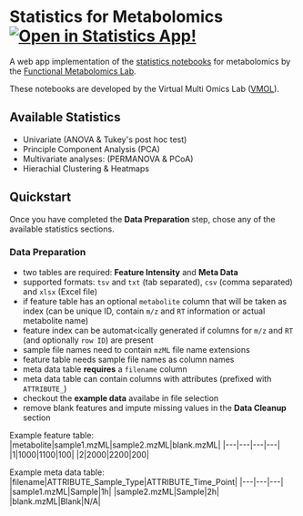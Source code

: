 # Statistics for Metabolomics [![Open in Statistics App!](https://static.streamlit.io/badges/streamlit_badge_black_white.svg)](https://metabolomics-statistics.streamlit.app/)

A web app implementation of the [statistics notebooks](https://github.com/Functional-Metabolomics-Lab/Statistical-analysis-of-non-targeted-LC-MSMS-data) for metabolomics by the [Functional Metabolomics Lab](https://github.com/Functional-Metabolomics-Lab).

These notebooks are developed by the Virtual Multi Omics Lab ([VMOL](https://vmol.org/)).

## Available Statistics
- Univariate (ANOVA & Tukey's post hoc test)
- Principle Component Analysis (PCA)
- Multivariate analyses: (PERMANOVA & PCoA)
- Hierachial Clustering & Heatmaps

## Quickstart

Once you have completed the **Data Preparation** step, chose any of the available statistics sections.

### Data Preparation
- two tables are required: **Feature Intensity** and **Meta Data**
- supported formats: `tsv` and `txt` (tab separated), `csv` (comma separated) and `xlsx` (Excel file)
- if feature table has an optional `metabolite` column that will be taken as index (can be unique ID, contain `m/z` and `RT` information or actual metabolite name)
- feature index can be automat<ically generated if columns for `m/z` and `RT` (and optionally `row ID`) are present
- sample file names need to contain `mzML` file name extensions
- feature table needs sample file names as column names
- meta data table **requires** a `filename` column
- meta data table can contain columns with attributes (prefixed with `ATTRIBUTE_`)
- checkout the **example data** availabe in file selection
- remove blank features and impute missing values in the **Data Cleanup** section

Example feature table:
|metabolite|sample1.mzML|sample2.mzML|blank.mzML|
|---|---|---|---|
|1|1000|1100|100|
|2|2000|2200|200|

Example meta data table:
|filename|ATTRIBUTE_Sample_Type|ATTRIBUTE_Time_Point|
|---|---|---|
|sample1.mzML|Sample|1h|
|sample2.mzML|Sample|2h|
|blank.mzML|Blank|N/A|
